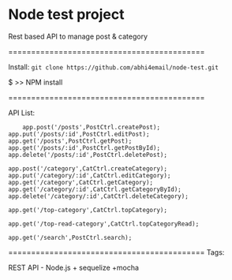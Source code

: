 Node test project
===========================================================================

Rest based API to manage post & category

===========================================

Install: ```git clone https://github.com/abhi4email/node-test.git```

$ >> NPM install

===========================================

API List: 

        app.post('/posts',PostCtrl.createPost);
	app.put('/posts/:id',PostCtrl.editPost);
	app.get('/posts',PostCtrl.getPost);
	app.get('/posts/:id',PostCtrl.getPostById);
	app.delete('/posts/:id',PostCtrl.deletePost);
	
	app.post('/category',CatCtrl.createCategory);
	app.put('/category/:id',CatCtrl.editCategory);
	app.get('/category',CatCtrl.getCategory);
	app.get('/category/:id',CatCtrl.getCategoryById);
	app.delete('/category/:id',CatCtrl.deleteCategory);
	
	app.get('/top-category',CatCtrl.topCategory);
	
	app.get('/top-read-category',CatCtrl.topCategoryRead);
	
	app.get('/search',PostCtrl.search);
	

===========================================
Tags: 

REST API - Node.js + sequelize +mocha
